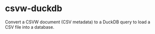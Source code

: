 # csvw-duckdb
Convert a CSVW document (CSV metadata) to a DuckDB query to load a CSV file into a database.
